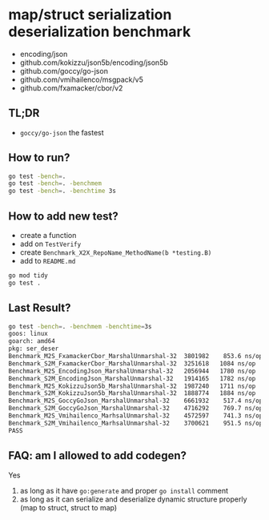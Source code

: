 
# map/struct serialization deserialization benchmark

- encoding/json
- github.com/kokizzu/json5b/encoding/json5b
- github.com/goccy/go-json
- github.com/vmihailenco/msgpack/v5
- github.com/fxamacker/cbor/v2

## TL;DR

- `goccy/go-json` the fastest

## How to run?

```bash
go test -bench=.
go test -bench=. -benchmem
go test -bench=. -benchtime 3s
```

## How to add new test?

- create a function
- add on `TestVerify`
- create `Benchmark_X2X_RepoName_MethodName(b *testing.B)`
- add to `README.md`

```bash
go mod tidy
go test .
```

## Last Result?

```bash
go test -bench=. -benchmem -benchtime=3s
goos: linux
goarch: amd64
pkg: ser_deser         
Benchmark_M2S_FxamackerCbor_MarshalUnmarshal-32  3801982    853.6 ns/op   112 B/op   8 allocs/op
Benchmark_S2M_FxamackerCbor_MarshalUnmarshal-32  3251618   1084 ns/op     444 B/op  11 allocs/op
Benchmark_M2S_EncodingJson_MarshalUnmarshal-32   2056944   1780 ns/op     600 B/op  16 allocs/op
Benchmark_S2M_EncodingJson_MarshalUnmarshal-32   1914165   1782 ns/op     688 B/op  18 allocs/op
Benchmark_M2S_KokizzuJson5b_MarshalUnmarshal-32  1987240   1711 ns/op     632 B/op  16 allocs/op
Benchmark_S2M_KokizzuJson5b_MarshalUnmarshal-32  1888774   1884 ns/op     960 B/op  20 allocs/op
Benchmark_M2S_GoccyGoJson_MarshalUnmarshal-32    6661932    517.4 ns/op    80 B/op   3 allocs/op
Benchmark_S2M_GoccyGoJson_MarshalUnmarshal-32    4716292    769.7 ns/op   513 B/op  12 allocs/op
Benchmark_M2S_Vmihailenco_MarhsalUnmarshal-32    4572597    741.3 ns/op   188 B/op   5 allocs/op
Benchmark_S2M_Vmihailenco_MarhsalUnmarshal-32    3700621    951.5 ns/op   606 B/op  12 allocs/op
PASS
```

## FAQ: am I allowed to add codegen?

Yes

1. as long as it have `go:generate` and proper `go install` comment
2. as long as it can serialize and deserialize dynamic structure properly (map to struct, struct to map)
